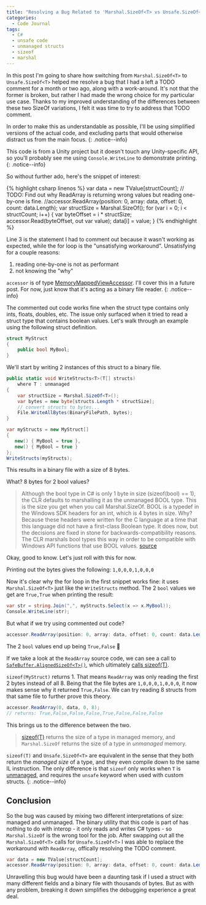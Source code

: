 ```yaml
---
title: "Resolving a Bug Related to 'Marshal.SizeOf<T> vs Unsafe.SizeOf<T>'"
categories:
  - Code Journal
tags:
  - C#
  - unsafe code
  - unmanaged structs
  - sizeof
  - marshal
---
```


In this post I'm going to share how switching from `Marshal.SizeOf<T>` to `Unsafe.SizeOf<T>` helped me resolve a bug that I had a left a TODO comment for a month or two ago, along with a work-around. It's not that the former is broken, but rather I had made the wrong choice for my particular use case. Thanks to my improved understanding of the differences between these two SizeOf variations, I felt it was time to try to address that TODO comment.

In order to make this as understandable as possible, I'll be using simplified versions of the actual code, and excluding parts that would otherwise distract us from the main focus.
{: .notice--info}

This code is from a Unity project but it doesn't touch any Unity-specific API, so you'll probably see me using `Console.WriteLine` to demonstrate printing.
{: .notice--info}

So without further ado, here's the snippet of interest:

{% highlight csharp linenos %}
var data = new TValue[structCount];
// TODO: Find out why ReadArray is returning wrong values but reading one-by-one is fine.
//accessor.ReadArray(position: 0, array: data, offset: 0, count: data.Length);
var structSize = Marshal.SizeOf<T>();
for (var i = 0; i < structCount; i++)
{
    var byteOffset = i * structSize;
    accessor.Read<TValue>(byteOffset, out var value);
    data[i] = value;
}
{% endhighlight %}

Line 3 is the statement I had to comment out because it wasn't working as expected, while the for loop is the "unsatisfying workaround". Unsatisfying for a couple reasons:

1. reading one-by-one is not as performant
2. not knowing the "why"

`accessor` is of type [MemoryMappedViewAccessor](https://learn.microsoft.com/en-us/dotnet/api/system.io.memorymappedfiles.memorymappedviewaccessor?view=net-8.0). I'll cover this in a future post. For now, just know that it's acting as a binary file reader.
{: .notice--info}

The commented out code works fine when the struct type contains only ints, floats, doubles, etc. The issue only surfaced when it tried to read a struct type that contains boolean values. Let's walk through an example using the following struct definition.

```csharp
struct MyStruct
{
    public bool MyBool;
}
```

We'll start by writing 2 instances of this struct to a binary file.

```csharp
public static void WriteStructs<T>(T[] structs)
    where T : unmanaged
{
    var structSize = Marshal.SizeOf<T>();
    var bytes = new byte[structs.Length * structSize];
    // convert structs to bytes...
    File.WriteAllBytes(BinaryFilePath, bytes);
}

var myStructs = new MyStruct[]
{
   new() { MyBool = true },
   new() { MyBool = true }
};
WriteStructs(myStructs);
```

This results in a binary file with a size of 8 bytes.

What? 8 bytes for 2 bool values?

> Although the bool type in C# is only 1 byte in size (sizeof(bool) == 1), the CLR defaults to marshalling it as the unmanaged BOOL type. This is the size you get when you call Marshal.SizeOf. BOOL is a typedef in the Windows SDK headers for an int, which is 4 bytes in size. Why? Because these headers were written for the C language at a time that this language did not have a first-class Boolean type. It does now, but the decisions are fixed in stone for backwards-compatibility reasons. The CLR marshals bool types this way in order to be compatible with Windows API functions that use BOOL values. [source](https://stackoverflow.com/questions/39251727/c-sharp-structlayout-pack-for-use-with-bool-values/39251864#39251864)

Okay, good to know. Let's just roll with this for now.

Printing out the bytes gives the following: `1,0,0,0,1,0,0,0`

Now it's clear why the for loop in the first snippet works fine: it uses `Marshal.SizeOf<T>` just like the `WriteStructs` method. The 2 `bool` values we get are `True,True` when printing the result:

```csharp
var str = string.Join(",", myStructs.Select(x => x.MyBool));
Console.WriteLine(str);
```

But what if we try using commented out code?

```csharp
accessor.ReadArray(position: 0, array: data, offset: 0, count: data.Length);
```

The 2 `bool` values end up being `True,False` 🤔

If we take a look at the `ReadArray` source code, we can see a call to [`SafeBuffer.AlignedSizeOf<T>()`](https://github.com/dotnet/runtime/blob/37445d4964a50eeff87ca7ed8cbdf251b547b779/src/libraries/System.Private.CoreLib/src/System/IO/UnmanagedMemoryAccessor.cs#L333), which ultimately [calls sizeof(T)](https://github.com/dotnet/runtime/blob/ab888616590c1f9654694af735d1f429fd27e26b/src/libraries/System.Private.CoreLib/src/System/Runtime/InteropServices/SafeBuffer.cs#L409).

`sizeof(MyStruct)` returns 1. That means `ReadArray` was only reading the first 2 bytes instead of all 8. Being that the file bytes are `1,0,0,0,1,0,0,0`, it now makes sense why it returned `True,False`. We can try reading 8 structs from that same file to further prove this theory.

```csharp
accessor.ReadArray(0, data, 0, 8);
// returns: True,False,False,False,True,False,False,False
```

This brings us to the difference between the two.

> [sizeof(T)](https://learn.microsoft.com/en-us/dotnet/csharp/language-reference/operators/sizeof) returns the size of a type in managed memory, and `Marshal.SizeOf` returns the size of a type in _unmanaged_ memory.

`sizeof(T)` and `Unsafe.SizeOf<T>` are equivalent in the sense that they both return the _managed size_ of a type, and they even compile down to the same IL instruction. The only difference is that `sizeof` only works when `T` is [unmanaged](https://learn.microsoft.com/en-us/dotnet/csharp/language-reference/builtin-types/unmanaged-types), and requires the `unsafe` keyword when used with custom structs.
{: .notice--info}

## Conclusion

So the bug was caused by mixing two different interpretations of size: managed and unmanaged. The binary utility that this code is part of has nothing to do with interop - it only reads and writes C# types - so `Marshal.SizeOf` is the wrong tool for the job. After swapping out all the `Marshal.SizeOf<T>` calls for `Unsafe.SizeOf<T>` I was able to replace the workaround with `ReadArray`, offically resolving the TODO comment.

```csharp
var data = new TValue[structCount];
accessor.ReadArray(position: 0, array: data, offset: 0, count: data.Length);
```

Unravelling this bug would have been a daunting task if I used a struct with many different fields and a binary file with thousands of bytes. But as with any problem, breaking it down simplifies the debugging experience a great deal.
